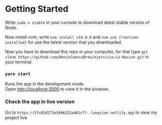 # Getting Started

Write `sudo n stable` in your console to download latest stable version of Node.

Now install nvm, write `nvm install v14.0.0` and `nvm use [*version installed]` for use the latest version that you downloaded.

Now you have to download this repo in your computer, for that type `git clone https://github.com/DenisCuencaBrex/ejercicio-La-Nacion.git` in your terminal.

### `yarn start`

Runs the app in the development mode.\
Open [http://localhost:3000](http://localhost:3000) to view it in the browser.

### Check the app in live version

Go to `https://5fc03d272e5496252a401cff--lanacion.netlify.app` to view my project live